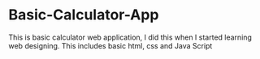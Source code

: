 # Basic-Calculator-App
This is basic calculator web application, I did this when I started learning web designing. This includes basic html, css and Java Script
